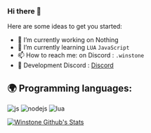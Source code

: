 ### Hi there 👋

Here are some ideas to get you started:

- 🔭 I’m currently working on Nothing
- 🌱 I’m currently learning `LUA` `JavaScript`
- 📫 How to reach me: on Discord : `.winstone`
- 📩 Development Discord : [Discord](https://discord.gg/QNEHWTEDjj)

## 🌍 Programming languages:

<p>
  <img alt="js" src="https://img.shields.io/badge/-Javascript-FFEE00?style=flat-square&logo=javascript&logoColor=black" />
  <img alt="nodejs" src="https://img.shields.io/badge/-NodeJS-43853D?style=flat-square&logo=Node.js&logoColor=white" />
  <img alt="lua" src="https://img.shields.io/badge/-lua-43853D?style=flat-square&logo=lua&logoColor=white" />
</p>

[![Winstone Github's Stats](https://github-readme-stats.vercel.app/api?username=winstone)](https://github.com/anuraghazra/github-readme-stats)
